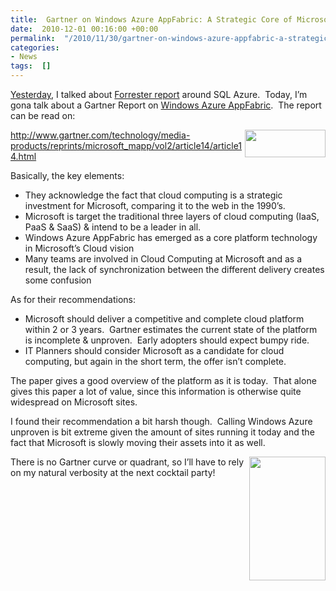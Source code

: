 ```yaml
---
title:  Gartner on Windows Azure AppFabric: A Strategic Core of Microsoft's Cloud Platform
date:  2010-12-01 00:16:00 +00:00
permalink:  "/2010/11/30/gartner-on-windows-azure-appfabric-a-strategic-core-of-microsofts-cloud-platform/"
categories:
- News
tags:  []
---
```

<p><a href="http://vincentlauzon.wordpress.com/2010/11/29/forrester-sql-azure-raises-the-bar-on-cloud-databases/">Yesterday</a>, I talked about <a href="http://www.microsoft.com/presspass/itanalyst/docs/11-02-10SQLAzure.PDF">Forrester report</a> around SQL Azure.&#160; Today, I’m gona talk about a Gartner Report on <a href="http://www.microsoft.com/en-us/appfabric/azure/default.aspx">Windows Azure AppFabric</a>.&#160; The report can be read on:</p>  <p><img style="display:inline;margin-left:0;margin-right:0;" border="0" align="right" src="http://imagesrv.gartner.com/media-products/reprints/images/common/gartnerlogo.gif;pvb53b8361652f91d5" width="129" height="44" /><a title="http://www.gartner.com/technology/media-products/reprints/microsoft_mapp/vol2/article14/article14.html" href="http://www.gartner.com/technology/media-products/reprints/microsoft_mapp/vol2/article14/article14.html">http://www.gartner.com/technology/media-products/reprints/microsoft_mapp/vol2/article14/article14.html</a></p>  <p>Basically, the key elements:</p>  <ul>   <li>They acknowledge the fact that cloud computing is a strategic investment for Microsoft, comparing it to the web in the 1990’s. </li>    <li>Microsoft is target the traditional three layers of cloud computing (IaaS, PaaS &amp; SaaS) &amp; intend to be a leader in all. </li>    <li>Windows Azure AppFabric has emerged as a core platform technology in Microsoft’s Cloud vision </li>    <li>Many teams are involved in Cloud Computing at Microsoft and as a result, the lack of synchronization between the different delivery creates some confusion </li> </ul>  <p>As for their recommendations:</p>  <ul>   <li>Microsoft should deliver a competitive and complete cloud platform within 2 or 3 years.&#160; Gartner estimates the current state of the platform is incomplete &amp; unproven.&#160; Early adopters should expect bumpy ride.</li>    <li>IT Planners should consider Microsoft as a candidate for cloud computing, but again in the short term, the offer isn’t complete.</li> </ul>  <p>The paper gives a good overview of the platform as it is today.&#160; That alone gives this paper a lot of value, since this information is otherwise quite widespread on Microsoft sites.</p>  <p>I found their recommendation a bit harsh though.&#160; Calling Windows Azure unproven is bit extreme given the amount of sites running it today and the fact that Microsoft is slowly moving their assets into it as well.</p>  <p><img style="display:inline;margin-left:0;margin-right:0;" align="right" src="http://fr.cointreau.be/fichiers/mediaLibrary/common/v_cocktailCointreau.jpg" width="122" height="198" />There is no Gartner curve or quadrant, so I’ll have to rely on my natural verbosity at the next cocktail party!</p>